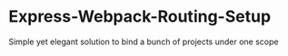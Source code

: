 # Express-Webpack-Routing-Setup
Simple yet elegant solution to bind a bunch of projects under one scope
